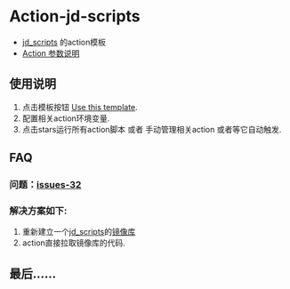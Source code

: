 # Action-jd-scripts

- [jd_scripts](https://github.com/lxk0301/jd_scripts) 的action模板
- [Action 参数说明](https://github.com/lxk0301/jd_scripts/blob/master/githubAction.md)

## 使用说明

1. 点击模板按钮 [Use this template](https://github.com/zdrka/Action-jd-scripts/generate).
2. 配置相关action环境变量.
3. 点击stars运行所有action脚本 或者 手动管理相关action 或者等它自动触发.

## FAQ

### 问题：[issues-32](https://github.com/lxk0301/jd_scripts/issues/32)

### 解决方案如下:

1. 重新建立一个[jd_scripts](https://github.com/lxk0301/jd_scripts)的[镜像库](https://github.com/zdrka/jd_scripts_mirror)
2. action直接拉取镜像库的代码.

## 最后......
